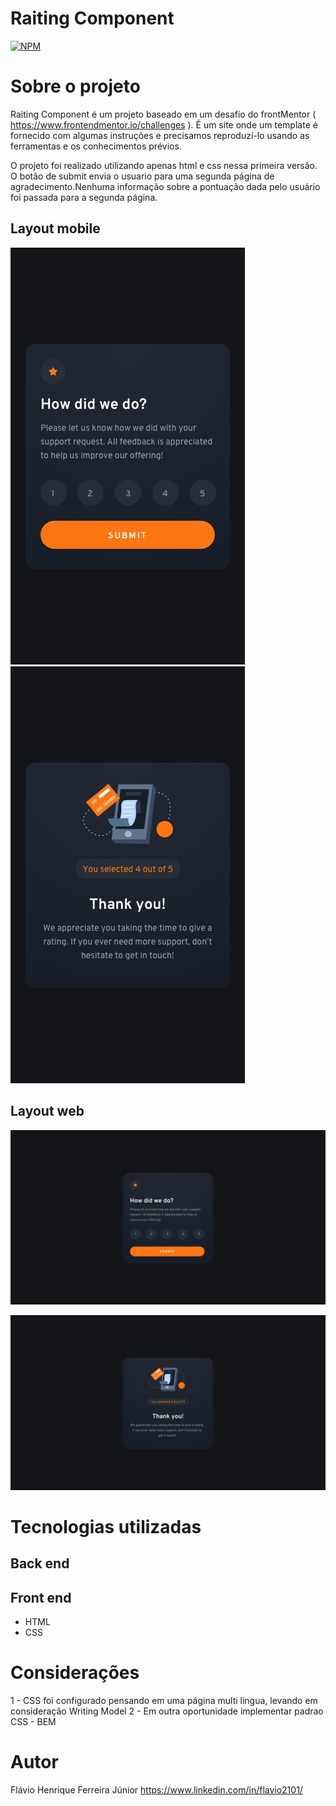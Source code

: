 # Raiting Component
[![NPM](https://img.shields.io/npm/l/react)](https://github.com/flavi2101/Raiting_Component_main/blob/master/LICENSE) 

# Sobre o projeto

Raiting Component é um projeto baseado em um desafio do frontMentor ( https://www.frontendmentor.io/challenges ). É um site onde um template é fornecido com algumas instruções e precisamos reproduzí-lo usando as ferramentas e os conhecimentos prévios.

O projeto foi realizado utilizando apenas html e css nessa primeira versão. O botão de submit envia o usuario para uma segunda página de agradecimento.Nenhuma informação sobre a pontuação dada pelo usuário foi passada para a segunda página.

## Layout mobile
![Mobile 1](https://github.com/flavi2101/Raiting_Component_main/blob/master/assets/instructions/design/mobile-design.jpg) ![Mobile 2](https://github.com/flavi2101/Raiting_Component_main/blob/master/assets/instructions/design/mobile-thank-you-state.jpg)

## Layout web
![Web 1](https://github.com/flavi2101/Raiting_Component_main/blob/master/assets/instructions/design/desktop-design.jpg)

![Web 2](https://github.com/flavi2101/Raiting_Component_main/blob/master/assets/instructions/design/desktop-thank-you-state.jpg)


# Tecnologias utilizadas
## Back end

## Front end
- HTML
- CSS

# Considerações
1 - CSS foi configurado pensando em uma página multi lingua, levando em consideração Writing Model
2 - Em outra oportunidade implementar padrao CSS - BEM

# Autor
Flávio Henrique Ferreira Júnior
https://www.linkedin.com/in/flavio2101/

